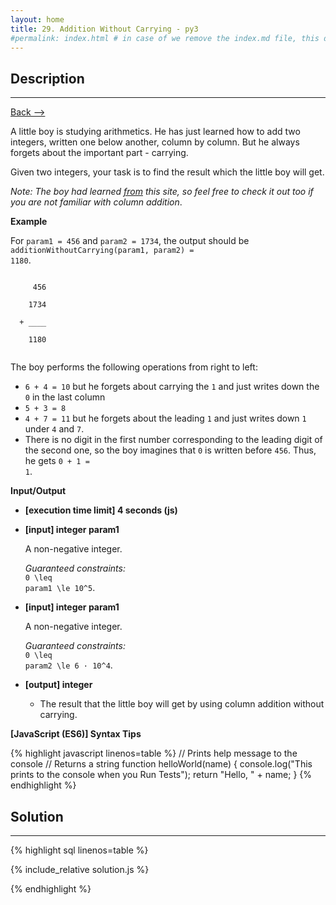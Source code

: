 ```yaml
---
layout: home
title: 29. Addition Without Carrying - py3
#permalink: index.html # in case of we remove the index.md file, this doc will be the index page
---
```


<div class="row">
<div class="columnStmt" markdown="1">

## Description

---

[Back --> ](../README.md)

A little boy is studying arithmetics. He has just learned how to add two integers, written one below another, column by column. But he always forgets about the important part - carrying.

Given two integers, your task is to find the result which the little boy will get.

_Note: The boy had learned [from](https://www.mathsisfun.com/numbers/addition-column.html) this site, so feel free to check it out too if you are not familiar with column addition_.

**Example**

For <code>param1 = 456</code> and <code>param2 = 1734</code>, the output should be
<code>additionWithoutCarrying(param1, param2) = 1180</code>.

<code>
  &nbsp;&nbsp;&nbsp;456<br>
  &nbsp;&nbsp;1734<br>
  + ____<br>
  &nbsp;&nbsp;1180<br>
</code>

The boy performs the following operations from right to left:

- <code>6 + 4 = 10</code> but he forgets about carrying the <code>1</code> and just writes down the <code>0</code> in the last column
- <code>5 + 3 = 8</code>
- <code>4 + 7 = 11</code> but he forgets about the leading <code>1</code> and just writes down <code>1</code> under <code>4</code> and <code>7</code>.
- There is no digit in the first number corresponding to the leading digit of the second one, so the boy imagines that <code>0</code> is written before <code>456</code>. Thus, he gets <code>0 + 1 = 1</code>.

**Input/Output**

- **[execution time limit] 4 seconds (js)**

- **[input] integer param1**

  A non-negative integer.<br>

  _Guaranteed constraints:_<br>
  <code type='math/tex'>0 \leq param1 \le 10^5</code>.

- **[input] integer param1**

  A non-negative integer.<br>

  _Guaranteed constraints:_<br>
  <code type='math/tex'>0 \leq param2 \le 6 · 10^4</code>.

- **[output] integer**
  - The result that the little boy will get by using column addition without carrying.

**[JavaScript (ES6)] Syntax Tips**

{% highlight javascript linenos=table %}
// Prints help message to the console
// Returns a string
function helloWorld(name) {
console.log("This prints to the console when you Run Tests");
return "Hello, " + name;
}
{% endhighlight %}

</div>
<div class="columnSol" markdown="1">

## Solution

---

{% highlight sql linenos=table %}

{% include_relative solution.js %}

{% endhighlight %}

</div>
</div>
